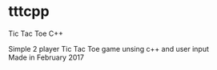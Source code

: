 # tttcpp
Tic Tac Toe C++

Simple 2 player Tic Tac Toe game unsing c++ and user input <br />
Made in February 2017
